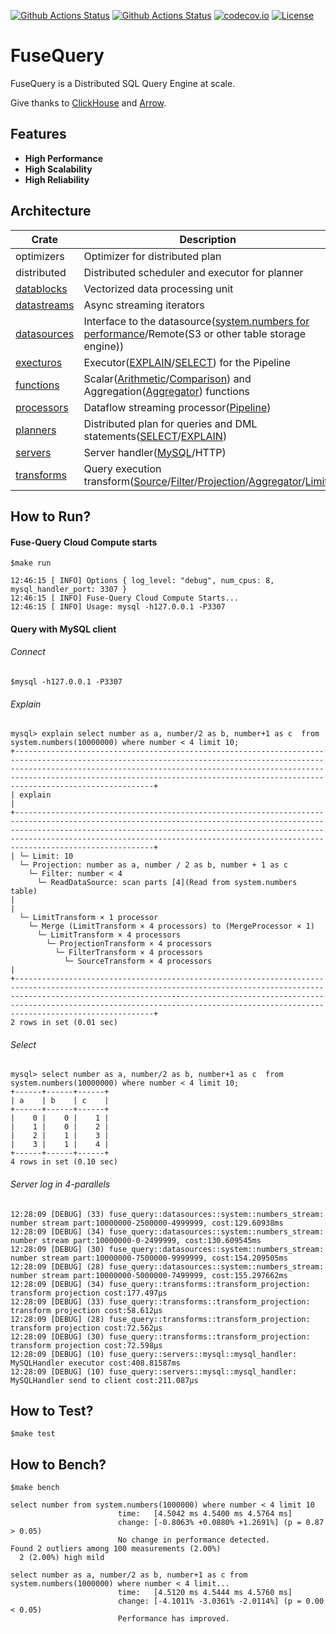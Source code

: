 [![Github Actions Status](https://github.com/datafusedev/fuse-query/workflows/FuseQuery%20Lint/badge.svg)](https://github.com/datafusedev/fuse-query/actions?query=workflow%3A%22FuseQuery+Lint%22)
[![Github Actions Status](https://github.com/datafusedev/fuse-query/workflows/FuseQuery%20Test/badge.svg)](https://github.com/datafusedev/fuse-query/actions?query=workflow%3A%22FuseQuery+Test%22)
[![codecov.io](https://codecov.io/gh/datafusedev/fuse-query/graphs/badge.svg)](https://codecov.io/gh/datafusedev/fuse-query/branch/master)
[![License](https://img.shields.io/badge/License-AGPL%203.0-blue.svg)](https://opensource.org/licenses/AGPL-3.0)

# FuseQuery

FuseQuery is a Distributed SQL Query Engine at scale.

Give thanks to [ClickHouse](https://github.com/ClickHouse/ClickHouse) and [Arrow](https://github.com/apache/arrow).

## Features

* **High Performance**
* **High Scalability**
* **High Reliability**


## Architecture

| Crate     | Description |  Status |
|-----------|-------------|-------------|
| optimizers | Optimizer for distributed plan | TODO |
| distributed | Distributed scheduler and executor for planner | TODO |
| [datablocks](src/datablocks) | Vectorized data processing unit | WIP |
| [datastreams](src/datastreams) | Async streaming iterators | WIP |
| [datasources](src/datasources) | Interface to the datasource([system.numbers for performance](src/datasources/system)/Remote(S3 or other table storage engine)) | WIP |
| [execturos](src/executors) | Executor([EXPLAIN](src/executors/executor_explain.rs)/[SELECT](src/executors/executor_select.rs)) for the Pipeline | WIP |
| [functions](src/functions) | Scalar([Arithmetic](src/functions/function_arithmetic.rs)/[Comparison](src/functions/function_comparison.rs)) and Aggregation([Aggregator](src/functions/function_aggregator.rs)) functions | WIP |
| [processors](src/processors) | Dataflow streaming processor([Pipeline](src/processors/pipeline.rs)) | WIP |
| [planners](src/planners) | Distributed plan for queries and DML statements([SELECT](src/planners/plan_select.rs)/[EXPLAIN](src/planners/plan_explain.rs)) | WIP |
| [servers](src/servers) | Server handler([MySQL](src/servers/mysql)/HTTP) | MySQL |
| [transforms](src/transforms) | Query execution transform([Source](src/transforms/transform_source.rs)/[Filter](src/transforms/transform_filter.rs)/[Projection](src/transforms/transform_projection.rs)/[Aggregator](src/transforms/transform_aggregate.rs)/[Limit](src/transforms/transform_limit.rs)) | WIP |

## How to Run?

#### Fuse-Query Cloud Compute starts
```
$make run

12:46:15 [ INFO] Options { log_level: "debug", num_cpus: 8, mysql_handler_port: 3307 }
12:46:15 [ INFO] Fuse-Query Cloud Compute Starts...
12:46:15 [ INFO] Usage: mysql -h127.0.0.1 -P3307
```

#### Query with MySQL client
###### Connect
```
$mysql -h127.0.0.1 -P3307
```

###### Explain
```
mysql> explain select number as a, number/2 as b, number+1 as c  from system.numbers(10000000) where number < 4 limit 10;
+-----------------------------------------------------------------------------------------------------------------------------------------------------------------------------------------------------------------------------------------------------------------------------------------------------------------------+
| explain                                                                                                                                                                                                                                                                                                               |
+-----------------------------------------------------------------------------------------------------------------------------------------------------------------------------------------------------------------------------------------------------------------------------------------------------------------------+
| └─ Limit: 10
  └─ Projection: number as a, number / 2 as b, number + 1 as c
    └─ Filter: number < 4
      └─ ReadDataSource: scan parts [4](Read from system.numbers table)                                                                                                                                         |
| 
  └─ LimitTransform × 1 processor
    └─ Merge (LimitTransform × 4 processors) to (MergeProcessor × 1)
      └─ LimitTransform × 4 processors
        └─ ProjectionTransform × 4 processors
          └─ FilterTransform × 4 processors
            └─ SourceTransform × 4 processors                                |
+-----------------------------------------------------------------------------------------------------------------------------------------------------------------------------------------------------------------------------------------------------------------------------------------------------------------------+
2 rows in set (0.01 sec)

```

###### Select
```
mysql> select number as a, number/2 as b, number+1 as c  from system.numbers(10000000) where number < 4 limit 10;
+------+------+------+
| a    | b    | c    |
+------+------+------+
|    0 |    0 |    1 |
|    1 |    0 |    2 |
|    2 |    1 |    3 |
|    3 |    1 |    4 |
+------+------+------+
4 rows in set (0.10 sec)
```

###### Server log in 4-parallels
```
12:28:09 [DEBUG] (33) fuse_query::datasources::system::numbers_stream: number stream part:10000000-2500000-4999999, cost:129.60938ms
12:28:09 [DEBUG] (34) fuse_query::datasources::system::numbers_stream: number stream part:10000000-0-2499999, cost:130.609545ms
12:28:09 [DEBUG] (30) fuse_query::datasources::system::numbers_stream: number stream part:10000000-7500000-9999999, cost:154.209505ms
12:28:09 [DEBUG] (28) fuse_query::datasources::system::numbers_stream: number stream part:10000000-5000000-7499999, cost:155.297662ms
12:28:09 [DEBUG] (34) fuse_query::transforms::transform_projection: transform projection cost:177.497µs
12:28:09 [DEBUG] (33) fuse_query::transforms::transform_projection: transform projection cost:58.612µs
12:28:09 [DEBUG] (28) fuse_query::transforms::transform_projection: transform projection cost:72.562µs
12:28:09 [DEBUG] (30) fuse_query::transforms::transform_projection: transform projection cost:72.598µs
12:28:09 [DEBUG] (10) fuse_query::servers::mysql::mysql_handler: MySQLHandler executor cost:408.81587ms
12:28:09 [DEBUG] (10) fuse_query::servers::mysql::mysql_handler: MySQLHandler send to client cost:211.087µs
```

## How to Test?

```
$make test
```

## How to Bench?

```
$make bench

select number from system.numbers(1000000) where number < 4 limit 10                                                                             
                        time:   [4.5042 ms 4.5400 ms 4.5764 ms]
                        change: [-0.8063% +0.0880% +1.2691%] (p = 0.87 > 0.05)
                        No change in performance detected.
Found 2 outliers among 100 measurements (2.00%)
  2 (2.00%) high mild

select number as a, number/2 as b, number+1 as c from system.numbers(1000000) where number < 4 limit...                                                                             
                        time:   [4.5120 ms 4.5444 ms 4.5760 ms]
                        change: [-4.1011% -3.0361% -2.0114%] (p = 0.00 < 0.05)
                        Performance has improved.
```

